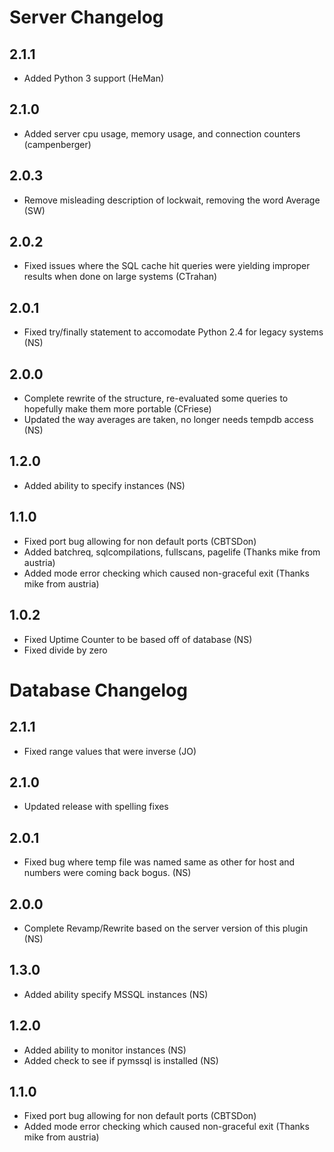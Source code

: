 Server Changelog
================

## 2.1.1
 * Added Python 3 support (HeMan)

## 2.1.0 
 * Added server cpu usage, memory usage, and connection counters (campenberger)

## 2.0.3
 * Remove misleading description of lockwait, removing the word Average (SW)

## 2.0.2 
 * Fixed issues where the SQL cache hit queries were yielding improper results when done on large systems (CTrahan)

## 2.0.1 
 * Fixed try/finally statement to accomodate Python 2.4 for legacy systems (NS)

## 2.0.0 
 * Complete rewrite of the structure, re-evaluated some queries to hopefully make them more portable (CFriese)
 * Updated the way averages are taken, no longer needs tempdb access (NS)

## 1.2.0 
 * Added ability to specify instances (NS)

## 1.1.0 
 * Fixed port bug allowing for non default ports (CBTSDon)
 * Added batchreq, sqlcompilations, fullscans, pagelife (Thanks mike from austria)
 * Added mode error checking which caused non-graceful exit (Thanks mike from austria)

## 1.0.2 
 * Fixed Uptime Counter to be based off of database (NS)
 * Fixed divide by zero


Database Changelog
==================

## 2.1.1
 * Fixed range values that were inverse (JO)

## 2.1.0
 * Updated release with spelling fixes

## 2.0.1 
 * Fixed bug where temp file was named same as other for host and numbers were coming back bogus. (NS)

## 2.0.0 
 * Complete Revamp/Rewrite based on the server version of this plugin (NS)

## 1.3.0 
 * Added ability specify MSSQL instances (NS)

## 1.2.0 
 * Added ability to monitor instances (NS)
 * Added check to see if pymssql is installed (NS)

## 1.1.0 
 * Fixed port bug allowing for non default ports (CBTSDon)
 * Added mode error checking which caused non-graceful exit (Thanks mike from austria)
